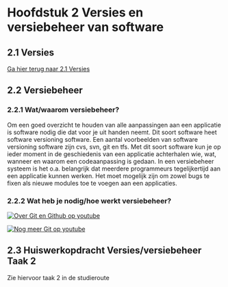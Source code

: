 # Hoofdstuk 2 Versies en versiebeheer van software

## 2.1 Versies

<a href="https://elo.kw1c.nl/CMS/Studie/811%20ICT-Academie/811%20VakkenInhoud/%5BB.06%20BEH%5D%20Onderhoud%20en%20beheer/Productie/opdrachtenportaal/index.html?file=Hoofdstuk021.md">Ga hier terug naar 2.1 Versies</a>


## 2.2 Versiebeheer

### 2.2.1 Wat/waarom versiebeheer?

Om een goed overzicht te houden van alle aanpassingen aan een applicatie is software nodig die dat voor je uit handen neemt. Dit soort software heet software versioning software. Een aantal voorbeelden van software versioning software zijn cvs, svn, git en tfs. Met dit soort software kun je op ieder moment in de geschiedenis van een applicatie achterhalen wie, wat, wanneer en waarom een codeaanpassing is gedaan. In een versiebeheer systeem is het o.a. belangrijk dat meerdere programmeurs tegelijkertijd aan een applicatie kunnen werken. Het moet mogelijk zijn om zowel bugs te fixen als nieuwe modules toe te voegen aan een applicaties.

### 2.2.2 Wat heb je nodig/hoe werkt versiebeheer?

[![Over Git en Github op youtube](http://img.youtube.com/vi/uUuTYDg9XoI/0.jpg)](http://www.youtube.com/watch?v=uUuTYDg9XoI)

[![Nog meer Git op youtube](http://img.youtube.com/vi/OqmSzXDrJBk/0.jpg)](http://www.youtube.com/watch?v=OqmSzXDrJBk)

## 2.3 Huiswerkopdracht Versies/versiebeheer Taak 2
 
 Zie hiervoor taak 2 in de studieroute



